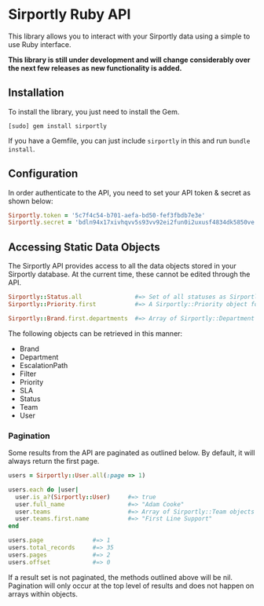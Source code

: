 # Sirportly Ruby API

This library allows you to interact with your Sirportly data using a simple to use
Ruby interface.

**This library is still under development and will change considerably over the next
few releases as new functionality is added.**

## Installation

To install the library, you just need to install the Gem.

```
[sudo] gem install sirportly
```

If you have a Gemfile, you can just include `sirportly` in this and run `bundle install`.

## Configuration

In order authenticate to the API, you need to set your API token & secret as shown below:

```ruby
Sirportly.token = '5c7f4c54-b701-aefa-bd50-fef3fbdb7e3e'
Sirportly.secret = 'bdln94x17xivhqvv5s93vv92ei2fun0i2uxusf4834dk5850ve'
```

## Accessing Static Data Objects

The Sirportly API provides access to all the data objects stored in your Sirportly database.
At the current time, these cannot be edited through the API. 

```ruby
Sirportly::Status.all               #=> Set of all statuses as Sirportly::Status objects
Sirportly::Priority.first           #=> A Sirportly::Priority object for the first record

Sirportly::Brand.first.departments  #=> Array of Sirportly::Department objects
```

The following objects can be retrieved in this manner:

* Brand
* Department
* EscalationPath
* Filter
* Priority
* SLA
* Status
* Team
* User

### Pagination

Some results from the API are paginated as outlined below. By default, it will always 
return the first page.

```ruby
users = Sirportly::User.all(:page => 1)

users.each do |user|
  user.is_a?(Sirportly::User)     #=> true
  user.full_name                  #=> "Adam Cooke"
  user.teams                      #=> Array of Sirportly::Team objects
  user.teams.first.name           #=> "First Line Support"
end

users.page              #=> 1
users.total_records     #=> 35
users.pages             #=> 2
users.offset            #=> 0
```

If a result set is not paginated, the methods outlined above will be nil. Pagination will only occur 
at the top level of results and does not happen on arrays within objects.

